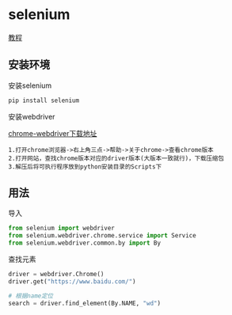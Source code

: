 # selenium

[教程](https://blog.csdn.net/foxizhuixinggirl/article/details/122186242)

## 安装环境

安装selenium

```bash
pip install selenium
```

安装webdriver

[chrome-webdriver下载地址](http://chromedriver.storage.googleapis.com/index.html)

```text
1.打开chrome浏览器->右上角三点->帮助->关于chrome->查看chrome版本
2.打开网站，查找chrome版本对应的driver版本(大版本一致就行)，下载压缩包
3.解压后将可执行程序放到python安装目录的Scripts下
```

## 用法

导入

```python
from selenium import webdriver
from selenium.webdriver.chrome.service import Service
from selenium.webdriver.common.by import By
```

查找元素

```python
driver = webdriver.Chrome()
driver.get("https://www.baidu.com/")

# 根据name定位
search = driver.find_element(By.NAME, "wd")
```

